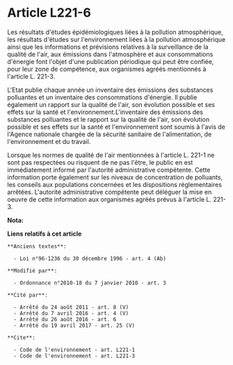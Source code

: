 # Article L221-6

Les résultats d'études épidémiologiques liées à la pollution atmosphérique, les résultats d'études sur l'environnement liées
à la pollution atmosphérique ainsi que les informations et prévisions relatives à la surveillance de la qualité de l'air, aux
émissions dans l'atmosphère et aux consommations d'énergie font l'objet d'une publication périodique qui peut être confiée,
pour leur zone de compétence, aux organismes agréés mentionnés à l'article L. 221-3.

L'Etat publie chaque année un inventaire des émissions des substances polluantes et un inventaire des consommations
d'énergie. Il publie également un rapport sur la qualité de l'air, son évolution possible et ses effets sur la santé et
l'environnement.L'inventaire des émissions des substances polluantes et le rapport sur la qualité de l'air, son évolution
possible et ses effets sur la santé et l'environnement sont soumis à l'avis de l'Agence nationale chargée de la sécurité
sanitaire de l'alimentation, de l'environnement et du travail. 

Lorsque les normes de qualité de l'air mentionnées à l'article L. 221-1 ne sont pas respectées ou risquent de ne pas l'être,
le public en est immédiatement informé par l'autorité administrative compétente. Cette information porte également sur les
niveaux de concentration de polluants, les conseils aux populations concernées et les dispositions réglementaires arrêtées.
L'autorité administrative compétente peut déléguer la mise en oeuvre de cette information aux organismes agréés prévus à
l'article L. 221-3.

**Nota:**



**Liens relatifs à cet article**

	**Anciens textes**:

	  - Loi n°96-1236 du 30 décembre 1996 - art. 4 (Ab)

	**Modifié par**:

	  - Ordonnance n°2010-18 du 7 janvier 2010 - art. 3

	**Cité par**:

	  - Arrêté du 24 août 2011 - art. 8 (V)
	  - Arrêté du 7 avril 2016 - art. 4 (V)
	  - Arrêté du 26 août 2016 - art. 6
	  - Arrêté du 19 avril 2017 - art. 25 (V)

	**Cite**:

	  - Code de l'environnement - art. L221-1
	  - Code de l'environnement - art. L221-3
